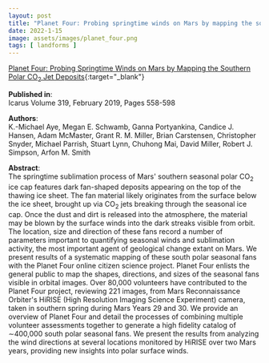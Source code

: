 ```yaml
---
layout: post
title: "Planet Four: Probing springtime winds on Mars by mapping the southern polar CO2 jet deposits"
date: 2022-1-15
image: assets/images/planet_four.png
tags: [ landforms ]
---
```


[Planet Four: Probing Springtime Winds on Mars by Mapping the Southern Polar CO<sub>2</sub> Jet Deposits](https://arxiv.org/pdf/1803.10341.pdf){:target="_blank"}  

**Published in**:   
Icarus Volume 319, February 2019, Pages 558-598  

**Authors**:   
K.-Michael Aye, Megan E. Schwamb, Ganna Portyankina, Candice J. Hansen, Adam McMaster, Grant R. M. Miller, Brian Carstensen, Christopher Snyder, Michael Parrish, Stuart Lynn, Chuhong Mai, David Miller, Robert J. Simpson, Arfon M. Smith

**Abstract**:   
The springtime sublimation process of Mars' southern seasonal polar CO<sub>2</sub> ice cap features dark fan-shaped deposits appearing on the top of the thawing ice sheet. The fan material likely originates from the surface below the ice sheet, brought up via CO<sub>2</sub> jets breaking through the seasonal ice cap. Once the dust and dirt is released into the atmosphere, the material may be blown by the surface winds into the dark streaks visible from orbit. The location, size and direction of these fans record a number of parameters important to quantifying seasonal winds and sublimation activity, the most important agent of geological change extant on Mars. We present results of a systematic mapping of these south polar seasonal fans with the Planet Four online citizen science project. Planet Four enlists the general public to map the shapes, directions, and sizes of the seasonal fans visible in orbital images. Over 80,000 volunteers have contributed to the Planet Four project, reviewing 221 images, from Mars Reconnaissance Orbiter's HiRISE (High Resolution Imaging Science Experiment) camera, taken in southern spring during Mars Years 29 and 30. We provide an overview of Planet Four and detail the processes of combining multiple volunteer assessments together to generate a high fidelity catalog of ∼400,000 south polar seasonal fans. We present the results from analyzing the wind directions at several locations monitored by HiRISE over two Mars years, providing new insights into polar surface winds. 